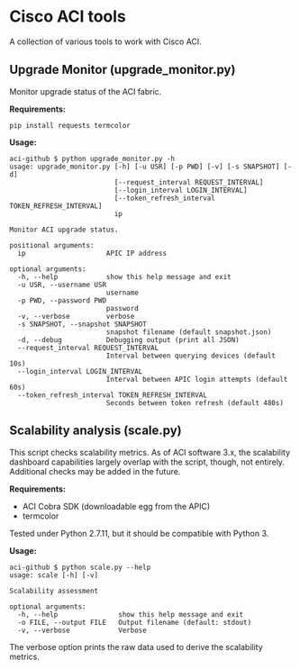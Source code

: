 # Cisco ACI tools

A collection of various tools to work with Cisco ACI.

## Upgrade Monitor (upgrade_monitor.py)

Monitor upgrade status of the ACI fabric.

**Requirements:**
```
pip install requests termcolor
```

**Usage:**
```
aci-github $ python upgrade_monitor.py -h
usage: upgrade_monitor.py [-h] [-u USR] [-p PWD] [-v] [-s SNAPSHOT] [-d]
                          [--request_interval REQUEST_INTERVAL]
                          [--login_interval LOGIN_INTERVAL]
                          [--token_refresh_interval TOKEN_REFRESH_INTERVAL]
                          ip

Monitor ACI upgrade status.

positional arguments:
  ip                    APIC IP address

optional arguments:
  -h, --help            show this help message and exit
  -u USR, --username USR
                        username
  -p PWD, --password PWD
                        password
  -v, --verbose         verbose
  -s SNAPSHOT, --snapshot SNAPSHOT
                        snapshot filename (default snapshot.json)
  -d, --debug           Debugging output (print all JSON)
  --request_interval REQUEST_INTERVAL
                        Interval between querying devices (default 10s)
  --login_interval LOGIN_INTERVAL
                        Interval between APIC login attempts (default 60s)
  --token_refresh_interval TOKEN_REFRESH_INTERVAL
                        Seconds between token refresh (default 480s)
```

## Scalability analysis (scale.py)

This script checks scalability metrics. As of ACI software 3.x, the scalability dashboard capabilities largely overlap with the script, though, not entirely. Additional checks may be added in the future.

**Requirements:**

* ACI Cobra SDK (downloadable egg from the APIC)
* termcolor

Tested under Python 2.7.11, but it should be compatible with Python 3.

**Usage:**

```
aci-github $ python scale.py --help
usage: scale [-h] [-v]

Scalability assessment

optional arguments:
  -h, --help               show this help message and exit
  -o FILE, --output FILE   Output filename (default: stdout)
  -v, --verbose            Verbose
```

The verbose option prints the raw data used to derive the scalability metrics.
